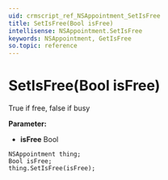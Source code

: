 ```yaml
---
uid: crmscript_ref_NSAppointment_SetIsFree
title: SetIsFree(Bool isFree)
intellisense: NSAppointment.SetIsFree
keywords: NSAppointment, GetIsFree
so.topic: reference
---
```


# SetIsFree(Bool isFree)

True if free, false if busy

**Parameter:** 
* **isFree** Bool

```crmscript
NSAppointment thing;
Bool isFree;
thing.SetIsFree(isFree);
```

